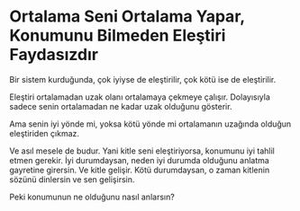 # Ortalama Seni Ortalama Yapar, Konumunu Bilmeden Eleştiri Faydasızdır

Bir sistem kurduğunda, çok iyiyse de eleştirilir, çok kötü ise de eleştirilir.

Eleştiri ortalamadan uzak olanı ortalamaya çekmeye çalışır.
Dolayısıyla sadece senin ortalamadan ne kadar uzak olduğunu gösterir.

Ama senin iyi yönde mi, yoksa kötü yönde mi ortalamanın uzağında olduğun eleştiriden çıkmaz.

Ve asıl mesele de budur.
Yani kitle seni eleştiriyorsa, konumunu iyi tahlil etmen gerekir.
İyi durumdaysan, neden iyi durumda olduğunu anlatma gayretine girersin.
Ve kitle gelişir.
Kötü durumdaysan, o zaman kitlenin sözünü dinlersin ve sen gelişirsin.

Peki konumunun ne olduğunu nasıl anlarsın?
